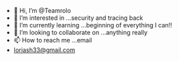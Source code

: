 - 👋 Hi, I’m @Teamrolo
- 👀 I’m interested in ...security and tracing back 
- 🌱 I’m currently learning ...beginning of everything I can!!
- 💞️ I’m looking to collaborate on ...anything really
- 📫 How to reach me ...email
-  loriash33@gmail.com 

<!---
Teamrolo/Teamrolo is a ✨ special ✨ repository because its `README.md` (this file) appears on your GitHub profile.
You can click the Preview link to take a look at your changes.
--->

